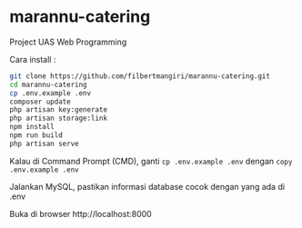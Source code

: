 # marannu-catering

Project UAS Web Programming

Cara install :

```bash
git clone https://github.com/filbertmangiri/marannu-catering.git
cd marannu-catering
cp .env.example .env
composer update
php artisan key:generate
php artisan storage:link
npm install
npm run build
php artisan serve
```

Kalau di Command Prompt (CMD), ganti
`cp .env.example .env` dengan
`copy .env.example .env`

Jalankan MySQL, pastikan informasi database cocok dengan yang ada di .env

Buka di browser http://localhost:8000
